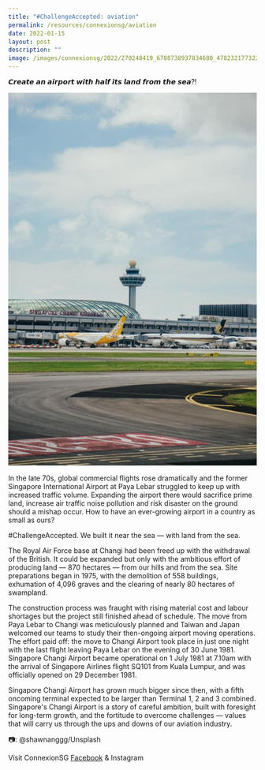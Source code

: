 ```yaml
---
title: "#ChallengeAccepted: aviation"
permalink: /resources/connexionsg/aviation
date: 2022-01-15
layout: post
description: ""
image: /images/connexionsg/2022/270248419_6788738937834680_4782321773223851027_n.jpg
---
```

𝘾𝙧𝙚𝙖𝙩𝙚 𝙖𝙣 𝙖𝙞𝙧𝙥𝙤𝙧𝙩 𝙬𝙞𝙩𝙝 𝙝𝙖𝙡𝙛 𝙞𝙩𝙨 𝙡𝙖𝙣𝙙 𝙛𝙧𝙤𝙢 𝙩𝙝𝙚 𝙨𝙚𝙖?! 

![Alt text for image on Isomer site](/images/connexionsg/2022/270248419_6788738937834680_4782321773223851027_n.jpg)

In the late 70s, global commercial flights rose dramatically and the former Singapore International Airport at Paya Lebar struggled to keep up with increased traffic volume. Expanding the airport there would sacrifice prime land, increase air traffic noise pollution and risk disaster on the ground should a mishap occur.  How to have an ever-growing airport in a country as small as ours? 

#ChallengeAccepted. We built it near the sea — with land from the sea. 

The Royal Air Force base at Changi had been freed up with the withdrawal of the British. It could be expanded but only with the ambitious effort of producing land — 870 hectares — from our hills and from the sea. Site preparations began in 1975, with the demolition of 558 buildings, exhumation of 4,096 graves and the clearing of nearly 80 hectares of swampland.

The construction process was fraught with rising material cost and labour shortages but the project still finished ahead of schedule. The move from Paya Lebar to Changi was meticulously planned and Taiwan and Japan welcomed our teams to study their then-ongoing airport moving operations. 
The effort paid off: the move to Changi Airport took place in just one night with the last flight leaving Paya Lebar on the evening of 30 June 1981. Singapore Changi Airport became operational on 1 July 1981 at 7.10am with the arrival of Singapore Airlines flight SQ101 from Kuala Lumpur, and was officially opened on 29 December 1981.

Singapore Changi Airport has grown much bigger since then, with a fifth oncoming terminal expected to be larger than Terminal 1, 2 and 3 combined.  Singapore's Changi Airport  is a story of careful ambition, built with foresight for long-term growth, and the fortitude to overcome challenges — values that will carry us through the ups and downs of our aviation industry.

📷: @shawnanggg/Unsplash

Visit ConnexionSG [Facebook](https://www.facebook.com/ConnexionSG) & Instagram